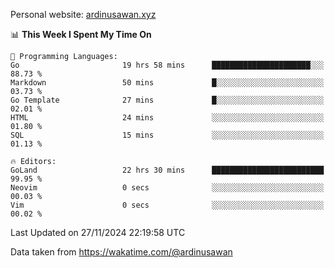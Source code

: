 Personal website: [ardinusawan.xyz](https://ardinusawan.xyz)

<!--START_SECTION:waka-->
📊 **This Week I Spent My Time On** 

```text
💬 Programming Languages: 
Go                       19 hrs 58 mins      ██████████████████████░░░   88.73 % 
Markdown                 50 mins             █░░░░░░░░░░░░░░░░░░░░░░░░   03.73 % 
Go Template              27 mins             █░░░░░░░░░░░░░░░░░░░░░░░░   02.01 % 
HTML                     24 mins             ░░░░░░░░░░░░░░░░░░░░░░░░░   01.80 % 
SQL                      15 mins             ░░░░░░░░░░░░░░░░░░░░░░░░░   01.13 % 

🔥 Editors: 
GoLand                   22 hrs 30 mins      █████████████████████████   99.95 % 
Neovim                   0 secs              ░░░░░░░░░░░░░░░░░░░░░░░░░   00.03 % 
Vim                      0 secs              ░░░░░░░░░░░░░░░░░░░░░░░░░   00.02 % 
```


 Last Updated on 27/11/2024 22:19:58 UTC
<!--END_SECTION:waka-->
Data taken from https://wakatime.com/@ardinusawan
